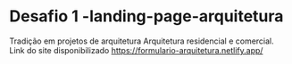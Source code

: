 # Desafio 1 -landing-page-arquitetura
Tradição em projetos de arquitetura Arquitetura residencial e comercial.
Link do site disponibilizado https://formulario-arquitetura.netlify.app/
